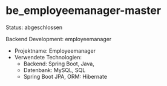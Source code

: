 # be_employeemanager-master 
Status: abgeschlossen

Backend Development: employeemanager 
- Projektname: Employeemanager
- Verwendete Technologien:
  - Backend: Spring Boot, Java,
  - Datenbank: MySQL, SQL
  - Spring Boot JPA, ORM: Hibernate

